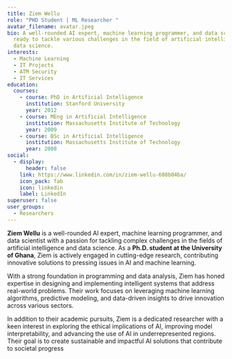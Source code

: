 ```yaml
---
title: Ziem Wellu
role: "PHD Student | ML Researcher "
avatar_filename: avatar.jpeg
bio: A well-rounded AI expert, machine learning programmer, and data scientist,
  ready to tackle various challenges in the field of artificial intelligence and
  data science.
interests:
  - Machine Learning
  - IT Projects
  - ATM Security
  - IT Services
education:
  courses:
    - course: PhD in Artificial Intelligence
      institution: Stanford University
      year: 2012
    - course: MEng in Artificial Intelligence
      institution: Massachusetts Institute of Technology
      year: 2009
    - course: BSc in Artificial Intelligence
      institution: Massachusetts Institute of Technology
      year: 2008
social:
  - display:
      header: false
    link: https://www.linkedin.com/in/ziem-wellu-608b04ba/
    icon_pack: fab
    icon: linkedin
    label: LinkedIn
superuser: false
user_groups:
  - Researchers
---
```

**Ziem Wellu** is a well-rounded AI expert, machine learning programmer, and data scientist with a passion for tackling complex challenges in the fields of artificial intelligence and data science. As a **Ph.D. student at the University of Ghana**, Ziem is actively engaged in cutting-edge research, contributing innovative solutions to pressing issues in AI and machine learning.

With a strong foundation in programming and data analysis, Ziem has honed expertise in designing and implementing intelligent systems that address real-world problems. Their work focuses on leveraging machine learning algorithms, predictive modeling, and data-driven insights to drive innovation across various sectors.

In addition to their academic pursuits, Ziem is a dedicated researcher with a keen interest in exploring the ethical implications of AI, improving model interpretability, and advancing the use of AI in underrepresented regions. Their goal is to create sustainable and impactful AI solutions that contribute to societal progress
